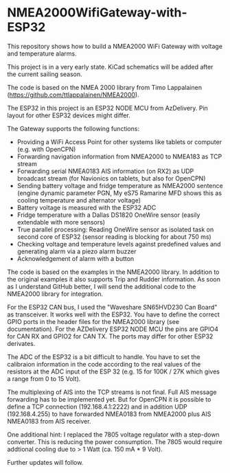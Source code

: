 # NMEA2000WifiGateway-with-ESP32
This repository shows how to build a NMEA2000 WiFi Gateway with voltage and temperature alarms.

This project is in a very early state. KiCad schematics will be added after the current sailing season.

The code is based on the NMEA 2000 library from Timo Lappalainen (https://github.com/ttlappalainen/NMEA2000).

The ESP32 in this project is an ESP32 NODE MCU from AzDelivery. Pin layout for other ESP32 devices might differ.

The Gateway supports the following functions:

- Providing a WiFi Access Point for other systems like tablets or computer (e.g. with OpenCPN)
- Forwarding navigation information from NMEA2000 to NMEA183 as TCP stream
- Forwarding serial NMEA0183 AIS information (on RX2) as UDP broadcast stream (for Navionics on tablets, but also for OpenCPN)
- Sending battery voltage and fridge temperature as NMEA2000 sentence (engine dynamic parameter PGN, My eS75 Ramarine MFD shows this as cooling temperature and alternator voltage)
- Battery voltage is measured with the ESP32 ADC
- Fridge temperature with a Dallas DS1820 OneWire sensor (easily extendable with more sensors)
- True parallel processing: Reading OneWire sensor as isolated task on second core of ESP32 (sensor reading is blocking for about 750 ms)
- Checking voltage and temperature levels against predefined values and generating alarm via a piezo alarm buzzer
- Acknowledgement of alarm with a button

The code is based on the examples in the NMEA2000 library.
In addition to the original examples it also supports Trip and Rudder information. As soon as I understand GitHub better, I will send the additional code to the NMEA2000 library for integration.

For the ESP32 CAN bus, I used the "Waveshare SN65HVD230 Can Board" as transceiver. It works well with the ESP32.
You have to define the correct GPIO ports in the header files for the NMEA2000 library (see documentation). For the AZDelivery ESP32 NODE MCU the pins are GPIO4 for CAN RX and GPIO2 for CAN TX. The ports may differ for other ESP32 derivates.

The ADC of the ESP32 is a bit difficult to handle. You have to set the calibraion information in the code according to the real values of the resistors at the ADC input of the ESP 32 (e.g. 15 for 100K / 27K which gives a range from 0 to 15 Volt).

The multiplexing of AIS into the TCP streams is not final. Full AIS message forwarding has to be implemented yet.
But for OpenCPN it is possible to define a TCP connection (192.168.4.1:2222) and in addition UDP (192.168.4.255) to have forwarded NMEA0183 from NMEA2000 plus AIS NMEA0183 from AIS receiver.

One additional hint: I replaced the 7805 voltage regulator with a step-down converter. This is reducing the power consumption. The 7805 would require addtional cooling due to > 1 Watt (ca. 150 mA * 9 Volt).

Further updates will follow.










